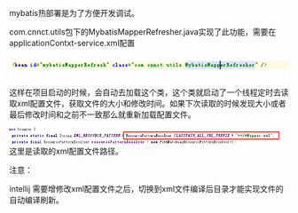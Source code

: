 mybatis热部署是为了方便开发调试。

com.cnnct.utils包下的MybatisMapperRefresher.java实现了此功能，需要在applicationContxt-service.xml配置

![](/assets/mybatis-refresher.png)

这样在项目启动的时候，会自动去加载这个类，这个类就启动了一个线程定时去读取xml配置文件，获取文件的大小和修改时间。如果下次读取的时候发现大小或者最后修改时间和之前不一致那么就重新加载配置文件。

![](/assets/mybatis-refresher-path.png)这里是读取的xml配置文件路径。

注意：

intellij 需要增修改xml配置文件之后，切换到xml文件编译后目录才能实现文件的自动编译刷新。

